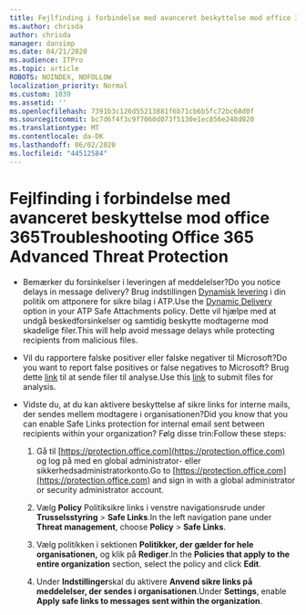 ```yaml
---
title: Fejlfinding i forbindelse med avanceret beskyttelse mod office 365
ms.author: chrisda
author: chrisda
manager: dansimp
ms.date: 04/21/2020
ms.audience: ITPro
ms.topic: article
ROBOTS: NOINDEX, NOFOLLOW
localization_priority: Normal
ms.custom: 1039
ms.assetid: ''
ms.openlocfilehash: 7391b3c126d55213881f6b71cb6b5fc72bc68d0f
ms.sourcegitcommit: bc7d6f4f3c9f7060d073f5130e1ec856e248d020
ms.translationtype: MT
ms.contentlocale: da-DK
ms.lasthandoff: 06/02/2020
ms.locfileid: "44512584"
---
```

# <a name="troubleshooting-office-365-advanced-threat-protection"></a><span data-ttu-id="e3ec0-102">Fejlfinding i forbindelse med avanceret beskyttelse mod office 365</span><span class="sxs-lookup"><span data-stu-id="e3ec0-102">Troubleshooting Office 365 Advanced Threat Protection</span></span>

- <span data-ttu-id="e3ec0-103">Bemærker du forsinkelser i leveringen af meddelelser?</span><span class="sxs-lookup"><span data-stu-id="e3ec0-103">Do you notice delays in message delivery?</span></span> <span data-ttu-id="e3ec0-104">Brug indstillingen [Dynamisk levering](https://docs.microsoft.com/microsoft-365/security/office-365-security/dynamic-delivery-and-previewing) i din politik om attponere for sikre bilag i ATP.</span><span class="sxs-lookup"><span data-stu-id="e3ec0-104">Use the [Dynamic Delivery](https://docs.microsoft.com/microsoft-365/security/office-365-security/dynamic-delivery-and-previewing) option in your ATP Safe Attachments policy.</span></span> <span data-ttu-id="e3ec0-105">Dette vil hjælpe med at undgå beskedforsinkelser og samtidig beskytte modtagerne mod skadelige filer.</span><span class="sxs-lookup"><span data-stu-id="e3ec0-105">This will help avoid message delays while protecting recipients from malicious files.</span></span>

- <span data-ttu-id="e3ec0-106">Vil du rapportere falske positiver eller falske negativer til Microsoft?</span><span class="sxs-lookup"><span data-stu-id="e3ec0-106">Do you want to report false positives or false negatives to Microsoft?</span></span> <span data-ttu-id="e3ec0-107">Brug dette [link](https://www.microsoft.com/wdsi/filesubmission/) til at sende filer til analyse.</span><span class="sxs-lookup"><span data-stu-id="e3ec0-107">Use this [link](https://www.microsoft.com/wdsi/filesubmission/) to submit files for analysis.</span></span>

- <span data-ttu-id="e3ec0-108">Vidste du, at du kan aktivere beskyttelse af sikre links for interne mails, der sendes mellem modtagere i organisationen?</span><span class="sxs-lookup"><span data-stu-id="e3ec0-108">Did you know that you can enable Safe Links protection for internal email sent between recipients within your organization?</span></span> <span data-ttu-id="e3ec0-109">Følg disse trin:</span><span class="sxs-lookup"><span data-stu-id="e3ec0-109">Follow these steps:</span></span>

  1. <span data-ttu-id="e3ec0-110">Gå til [https://protection.office.com](https://protection.office.com) og log på med en global administrator- eller sikkerhedsadministratorkonto.</span><span class="sxs-lookup"><span data-stu-id="e3ec0-110">Go to [https://protection.office.com](https://protection.office.com) and sign in with a global administrator or security administrator account.</span></span>

  2. <span data-ttu-id="e3ec0-111">Vælg **Policy** Politiksikre links i venstre navigationsrude under **Trusselsstyring** \> **Safe Links**.</span><span class="sxs-lookup"><span data-stu-id="e3ec0-111">In the left navigation pane under **Threat management**, choose **Policy** \> **Safe Links**.</span></span>

  3. <span data-ttu-id="e3ec0-112">Vælg politikken i sektionen **Politikker, der gælder for hele organisationen,** og klik på **Rediger**.</span><span class="sxs-lookup"><span data-stu-id="e3ec0-112">In the **Policies that apply to the entire organization** section, select the policy and click **Edit**.</span></span>

  4. <span data-ttu-id="e3ec0-113">Under **Indstillinger**skal du aktivere **Anvend sikre links på meddelelser, der sendes i organisationen**.</span><span class="sxs-lookup"><span data-stu-id="e3ec0-113">Under **Settings**, enable **Apply safe links to messages sent within the organization**.</span></span>
